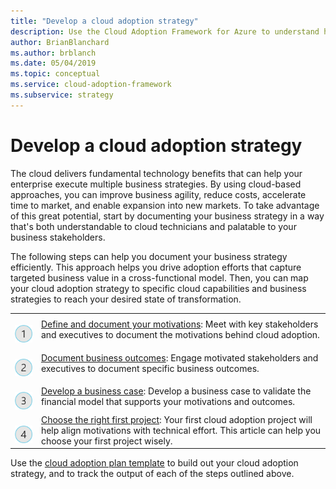 ```yaml
---
title: "Develop a cloud adoption strategy"
description: Use the Cloud Adoption Framework for Azure to understand how the cloud can help advance your business strategy.
author: BrianBlanchard
ms.author: brblanch
ms.date: 05/04/2019
ms.topic: conceptual
ms.service: cloud-adoption-framework
ms.subservice: strategy
---
```


<!-- markdownlint-disable MD026 -->

# Develop a cloud adoption strategy

The cloud delivers fundamental technology benefits that can help your enterprise execute multiple business strategies. By using cloud-based approaches, you can improve business agility, reduce costs, accelerate time to market, and enable expansion into new markets. To take advantage of this great potential, start by documenting your business strategy in a way that's both understandable to cloud technicians and palatable to your business stakeholders.

The following steps can help you document your business strategy efficiently. This approach helps you drive adoption efforts that capture targeted business value in a cross-functional model. Then, you can map your cloud adoption strategy to specific cloud capabilities and business strategies to reach your desired state of transformation.

<!-- docsTest:ignore _images images -->
<!-- markdownlint-disable MD033 -->

| | |
|---|---|
| <br> ![1](../_images/icons/1.png) | [Define and document your motivations](./motivations.md): Meet with key stakeholders and executives to document the motivations behind cloud adoption.                                |
| <br> ![2](../_images/icons/2.png) | [Document business outcomes](./business-outcomes/index.md): Engage motivated stakeholders and executives to document specific business outcomes.                                |
| <br> ![3](../_images/icons/3.png) | [Develop a business case](./cloud-migration-business-case.md): Develop a business case to validate the financial model that supports your motivations and outcomes.                                |
| <br> ![4](../_images/icons/4.png) | [Choose the right first project](./first-adoption-project.md): Your first cloud adoption project will help align motivations with technical effort. This article can help you choose your first project wisely.                        |

Use the [cloud adoption plan template](https://archcenter.blob.core.windows.net/cdn/fusion/readiness/Microsoft-Cloud-Adoption-Framework-Strategy-and-Plan-Template.docx) to build out your cloud adoption strategy, and to track the output of each of the steps outlined above.
